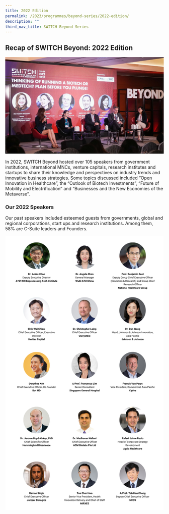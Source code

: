 ```yaml
---
title: 2022 Edition
permalink: /2023/programmes/beyond-series/2022-edition/
description: ""
third_nav_title: SWITCH Beyond Series
---
```

## Recap of SWITCH Beyond: 2022 Edition

![](/images/2023/switch%20beyond%202022%20(programmes)_cropped.jpg)

In 2022, SWITCH Beyond  hosted over 105 speakers from government institutions, international MNCs, venture capitals, research institutes and startups to share their knowledge and perspectives on industry trends and  innovative business strategies.
Some topics discussed included “Open Innovation in Healthcare”, the “Outlook of Biotech Investments”, “Future of Mobility and Electrification” and “Businesses and the New Economies of the Metaverse”. 

### Our 2022 Speakers

Our past speakers included esteemed guests from governments, global and regional corporations, start ups and research institutions. Among them, 58% are C-Suite leaders and Founders.

![SWITCH 2022 Beyond Speakers Highlights](/images/SWITCH_2022_Speakers_Beyond_Highlights_V2.png)